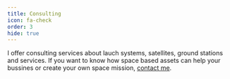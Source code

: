```yaml
---
title: Consulting
icon: fa-check
order: 3
hide: true
---
```


I offer consulting services about lauch systems, satellites, ground stations and services. If you want to know how space based assets can help your bussines or create your own space mission, [contact me](https://www.espazioa.eu/en/#contact).
